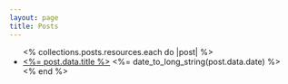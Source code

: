```yaml
---
layout: page
title: Posts
---
```


<ul class="index-list">
  <% collections.posts.resources.each do |post| %>
    <li>
      <a href="<%= post.relative_url %>"><%= post.data.title %></a>
      <span><%= date_to_long_string(post.data.date) %></span>
    </li>
  <% end %>
</ul>
